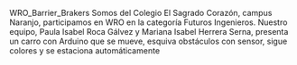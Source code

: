 WRO_Barrier_Brakers
Somos del Colegio El Sagrado Corazón, campus Naranjo, participamos en WRO en la categoría Futuros Ingenieros. Nuestro equipo, Paula Isabel Roca Gálvez y Mariana Isabel Herrera Serna, presenta un carro con Arduino que se mueve, esquiva obstáculos con sensor, sigue colores y se estaciona automáticamente
